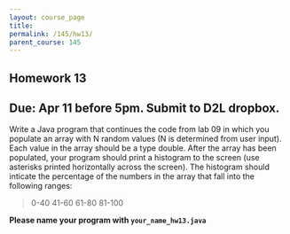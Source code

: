 ```yaml
---
layout: course_page
title: 
permalink: /145/hw13/
parent_course: 145
---
```


Homework 13
----

Due: Apr 11 before 5pm. Submit to D2L dropbox.
----

Write a Java program that continues the code from lab 09 in which you populate an array with N random values (N is determined from user input). Each value in the array should be a type double. After the array has been populated, your program should print a histogram to the screen (use asterisks printed horizontally across the screen). The histogram should inticate the percentage of the numbers in the array that fall into the following ranges:

> 	0-40
> 	41-60
> 	61-80
> 	81-100


**Please name your program with ```your_name_hw13.java```**
